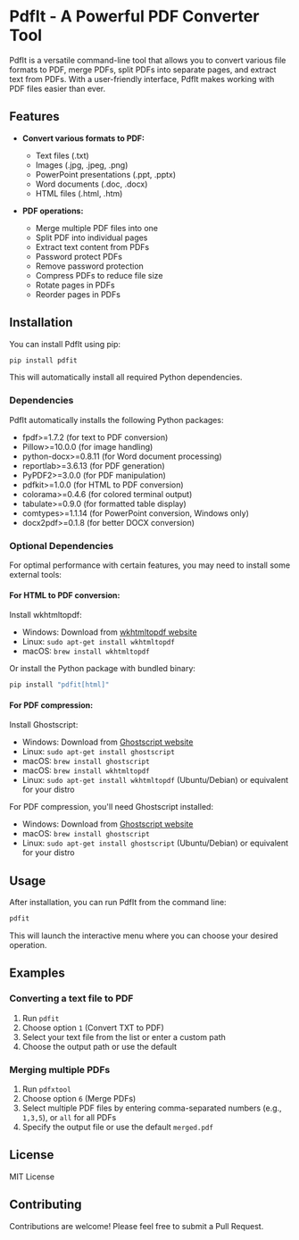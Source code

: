 # PdfIt - A Powerful PDF Converter Tool

PdfIt is a versatile command-line tool that allows you to convert various file formats to PDF, merge PDFs, split PDFs into separate pages, and extract text from PDFs. With a user-friendly interface, PdfIt makes working with PDF files easier than ever.

## Features

- **Convert various formats to PDF:**

  - Text files (.txt)
  - Images (.jpg, .jpeg, .png)
  - PowerPoint presentations (.ppt, .pptx)
  - Word documents (.doc, .docx)
  - HTML files (.html, .htm)

- **PDF operations:**
  - Merge multiple PDF files into one
  - Split PDF into individual pages
  - Extract text content from PDFs
  - Password protect PDFs
  - Remove password protection
  - Compress PDFs to reduce file size
  - Rotate pages in PDFs
  - Reorder pages in PDFs

## Installation

You can install PdfIt using pip:

```bash
pip install pdfit
```

This will automatically install all required Python dependencies.

### Dependencies

PdfIt automatically installs the following Python packages:

- fpdf>=1.7.2 (for text to PDF conversion)
- Pillow>=10.0.0 (for image handling)
- python-docx>=0.8.11 (for Word document processing)
- reportlab>=3.6.13 (for PDF generation)
- PyPDF2>=3.0.0 (for PDF manipulation)
- pdfkit>=1.0.0 (for HTML to PDF conversion)
- colorama>=0.4.6 (for colored terminal output)
- tabulate>=0.9.0 (for formatted table display)
- comtypes>=1.1.14 (for PowerPoint conversion, Windows only)
- docx2pdf>=0.1.8 (for better DOCX conversion)

### Optional Dependencies

For optimal performance with certain features, you may need to install some external tools:

#### For HTML to PDF conversion:

Install wkhtmltopdf:

- Windows: Download from [wkhtmltopdf website](https://wkhtmltopdf.org/downloads.html)
- Linux: `sudo apt-get install wkhtmltopdf`
- macOS: `brew install wkhtmltopdf`

Or install the Python package with bundled binary:

```bash
pip install "pdfit[html]"
```

#### For PDF compression:

Install Ghostscript:

- Windows: Download from [Ghostscript website](https://ghostscript.com/releases/)
- Linux: `sudo apt-get install ghostscript`
- macOS: `brew install ghostscript`
- macOS: `brew install wkhtmltopdf`
- Linux: `sudo apt-get install wkhtmltopdf` (Ubuntu/Debian) or equivalent for your distro

For PDF compression, you'll need Ghostscript installed:

- Windows: Download from [Ghostscript website](https://ghostscript.com/releases/)
- macOS: `brew install ghostscript`
- Linux: `sudo apt-get install ghostscript` (Ubuntu/Debian) or equivalent for your distro

## Usage

After installation, you can run PdfIt from the command line:

```bash
pdfit
```

This will launch the interactive menu where you can choose your desired operation.

## Examples

### Converting a text file to PDF

1. Run `pdfit`
2. Choose option `1` (Convert TXT to PDF)
3. Select your text file from the list or enter a custom path
4. Choose the output path or use the default

### Merging multiple PDFs

1. Run `pdfxtool`
2. Choose option `6` (Merge PDFs)
3. Select multiple PDF files by entering comma-separated numbers (e.g., `1,3,5`), or `all` for all PDFs
4. Specify the output file or use the default `merged.pdf`

## License

MIT License

## Contributing

Contributions are welcome! Please feel free to submit a Pull Request.
